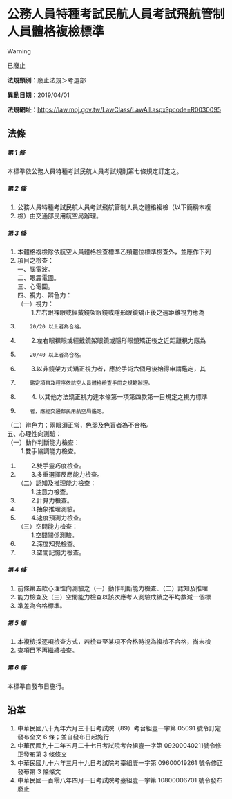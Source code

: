 # 公務人員特種考試民航人員考試飛航管制人員體格複檢標準


> [!WARNING]
> 已廢止


**法規類別**：廢止法規＞考選部

**異動日期**：2019/04/01  

**法規網址**：https://law.moj.gov.tw/LawClass/LawAll.aspx?pcode=R0030095



## 法條
##### 第 1 條
本標準依公務人員特種考試民航人員考試規則第七條規定訂定之。

##### 第 2 條
1. 公務人員特種考試民航人員考試飛航管制人員之體格複檢（以下簡稱本複
1. 檢）由交通部民用航空局辦理。

##### 第 3 條
1. 本體格複檢除依航空人員體格檢查標準乙類體位標準檢查外，並應作下列
1. 項目之檢查：  
一、腦電波。  
二、眼震電圖。  
三、心電圖。  
四、視力、辨色力：  
（一）視力：  
　　  1.左右眼裸眼或經戴鏡架眼鏡或隱形眼鏡矯正後之遠距離視力應為
1.         20/20 以上者為合格。
1. 　　  2.左右眼裸眼或經戴鏡架眼鏡或隱形眼鏡矯正後之近距離視力應為
1.         20/40 以上者為合格。
1. 　　  3.以非鏡架方式矯正視力者，應於手術六個月後始得申請鑑定，其
1.         鑑定項目及程序依航空人員體格檢查手冊之規範辦理。
1. 　　 4. 以其他方法矯正視力達本條第一項第四款第一目規定之視力標準
1.         者，應經交通部民用航空局鑑定。  
（二）辨色力：兩眼須正常，色弱及色盲者為不合格。  
五、心理性向測驗：  
（一）動作判斷能力檢查：  
　　  1.雙手協調能力檢查。
1. 　　  2.雙手靈巧度檢查。
1. 　　  3.多重選擇反應能力檢查。  
（二）認知及推理能力檢查：  
　　  1.注意力檢查。
1. 　　  2.計算力檢查。
1. 　　  3.抽象推理測驗。
1. 　　  4.速度預測力檢查。  
（三）空間能力檢查：  
　　  1.空間關係測驗。
1. 　　  2.深度知覺檢查。
1. 　　  3.空間記憶力檢查。

##### 第 4 條
1. 前條第五款心理性向測驗之（一）動作判斷能力檢查、（二）認知及推理
1. 能力檢查及（三）空間能力檢查以該次應考人測驗成績之平均數減一個標
1. 準差為合格標準。

##### 第 5 條
1. 本複檢採逐項檢查方式，若檢查至某項不合格時視為複檢不合格，尚未檢
1. 查項目不再繼續檢查。

##### 第 6 條
本標準自發布日施行。

## 沿革
1. 中華民國八十九年六月三十日考試院（89）考台組壹一字第 05091  號令訂定發布全文 6  條；並自發布日起施行
1. 中華民國九十二年五月二十七日考試院考台組壹一字第 09200040211號令修正發布第 3  條條文
1. 中華民國九十六年三月十九日考試院考臺組壹一字第 09600019261  號令修正發布第 3  條條文
1. 中華民國一百零八年四月一日考試院考臺組壹一字第 10800006701  號令發布廢止
